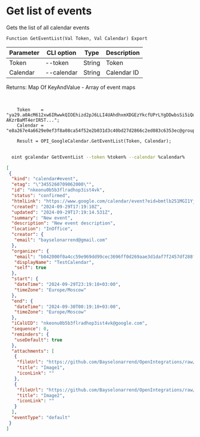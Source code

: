 ﻿---
sidebar_position: 2
---

# Get list of events
 Gets the list of all calendar events



`Function GetEventList(Val Token, Val Calendar) Export`

  | Parameter | CLI option | Type | Description |
  |-|-|-|-|
  | Token | --token | String | Token |
  | Calendar | --calendar | String | Calendar ID |

  
  Returns:  Map Of KeyAndValue - Array of event maps

<br/>




```bsl title="Code example"
    Token    = "ya29.a0AcM612xw6IRwwkQIOEhizd2pJ6LLI4UAhdhxmXDGEzYkcfUPrLYgDDwbsSi5iQdc78WPs_1_Qor5KipuV6mAIvr6z-AKzrBaMT4erIR5T...";
    Calendar = "e8a267e4a6629e0ef3f8a08ca54f52e2b031d3c40bd27d2866c2ed083c6353ec@group.calendar.google.com";

    Result = OPI_GoogleCalendar.GetEventList(Token, Calendar);
```



```sh title="CLI command example"
    
  oint gcalendar GetEventList --token %token% --calendar %calendar%

```

```json title="Result"
[
 {
  "kind": "calendar#event",
  "etag": "\"3455260709062000\"",
  "id": "nkeonu0b5b3flradhop3ist4vk",
  "status": "confirmed",
  "htmlLink": "https://www.google.com/calendar/event?eid=bmtlb251MGI1YjNmbHJhZGhvcDNpc3Q0dmsgYjA0MjAwMGYwYTRjYzU5ZTk2OWRkOTljZWMzNjk2ZmYwZDI2OWFhZTNkMWRhZjdmMjQ1N2RmMjg4ZmUzMzgzNUBn",
  "created": "2024-09-29T17:19:10Z",
  "updated": "2024-09-29T17:19:14.531Z",
  "summary": "New event",
  "description": "New event description",
  "location": "InOffice",
  "creator": {
   "email": "bayselonarrend@gmail.com"
  },
  "organizer": {
   "email": "b042000f0a4cc59e969dd99cec3696ff0d269aae3d1daf7f2457df288fe33835@group.calendar.google.com",
   "displayName": "TestCalendar",
   "self": true
  },
  "start": {
   "dateTime": "2024-09-29T23:19:10+03:00",
   "timeZone": "Europe/Moscow"
  },
  "end": {
   "dateTime": "2024-09-30T00:19:10+03:00",
   "timeZone": "Europe/Moscow"
  },
  "iCalUID": "nkeonu0b5b3flradhop3ist4vk@google.com",
  "sequence": 0,
  "reminders": {
   "useDefault": true
  },
  "attachments": [
   {
    "fileUrl": "https://github.com/Bayselonarrend/OpenIntegrations/raw/main/service/test_data/picture.jpg",
    "title": "Image1",
    "iconLink": ""
   },
   {
    "fileUrl": "https://github.com/Bayselonarrend/OpenIntegrations/raw/main/service/test_data/picture2.jpg",
    "title": "Image2",
    "iconLink": ""
   }
  ],
  "eventType": "default"
 }
]
```
